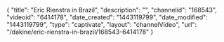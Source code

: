{
    "title": "Eric Rienstra in Brazil",
    "description": "",
    "channelid": "168543",
    "videoid": "6414178",
    "date_created": "1443119799",
    "date_modified": "1443119799",
    "type": "captivate",
    "layout": "channelVideo",
    "url": "\/dakine\/eric-rienstra-in-brazil\/168543-6414178"
}
